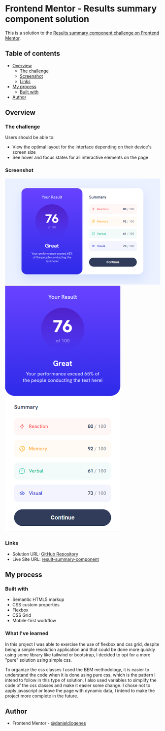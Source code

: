 # Frontend Mentor - Results summary component solution

This is a solution to the [Results summary component challenge on Frontend Mentor](https://www.frontendmentor.io/challenges/results-summary-component-CE_K6s0maV).

## Table of contents

- [Overview](#overview)
  - [The challenge](#the-challenge)
  - [Screenshot](#screenshot)
  - [Links](#links)
- [My process](#my-process)
  - [Built with](#built-with)
- [Author](#author)

## Overview

### The challenge

Users should be able to:

- View the optimal layout for the interface depending on their device's screen size
- See hover and focus states for all interactive elements on the page

### Screenshot

![Desktop](./screenshots/desktop-screen.png)
![Mobile](./screenshots/mobile-screen.png)

### Links

- Solution URL: [GitHub Repository](https://github.com/danieldiogenes/results-summary-component)
- Live Site URL: [result-summary-component](https://danieldiogenes.github.io/results-summary-component/)

## My process

### Built with

- Semantic HTML5 markup
- CSS custom properties
- Flexbox
- CSS Grid
- Mobile-first workflow

### What I've learned

In this project I was able to exercise the use of flexbox and css grid, despite being a simple resolution application and that could be done more quickly using some library like tailwind or bootstrap, I decided to opt for a more "pure" solution using simple css.

To organize the css classes I used the BEM methodology, it is easier to understand the code when it is done using pure css, which is the pattern I intend to follow in this type of solution, I also used variables to simplify the code of the css classes and make it easier some change. I chose not to apply javascript or leave the page with dynamic data, I intend to make the project more complete in the future.

## Author

- Frontend Mentor - [@danieldiogenes](https://www.frontendmentor.io/profile/danieldiogenes)

